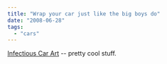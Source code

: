 ```yaml
---
title: "Wrap your car just like the big boys do"
date: "2008-06-28"
tags: 
  - "cars"
---
```


[Infectious Car Art](http://www.core77.com/blog/object_culture/infectious_car_art_10226.asp) -- pretty cool stuff.
